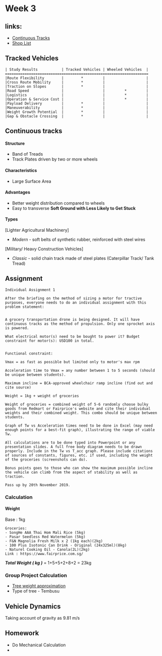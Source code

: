 # Week 3
## links:
* [Continuous Tracks](https://www.wikiwand.com/en/Continuous_track)
* [Shop List](https://sg.rs-online.com/web/c/automation-control-gear/electric-motors-motor-controllers-peripherals/dc-geared-motors/)

## Tracked Vehicles

    | Study Results           | Tracked Vehicles | Wheeled Vehicles  |
    ==================================================================
    |Route Flexibility        |        *         |                   |
    |Cross Route Mobility     |        *         |                   |
    |Traction on Slopes       |        *         |                   |
    |Road Speed               |                  |         *         |
    |Logistics                |                  |         *         |
    |Operation & Service Cost |                  |         *         |
    |Payload Delivery         |        *         |                   |
    |Maneuverability          |        *         |                   |
    |Weight Growth Potential  |        *         |                   |
    |Gap & Obstacle Crossing  |        *         |                   |

## Continuous tracks
#### Structure
* Band of Treads
* Track Plates driven by two or more wheels

#### Characteristics
* Large Surface Area

#### Advantages
* Better weight distribution compared to wheels
* Easy to transverse **Soft Ground with Less Likely to Get Stuck**

#### Types

[Lighter Agricultural Machinery]
* *Modern* - soft belts of synthetic rubber, reinforced with steel wires

[Military/ Heavy Construction Vehicles]
* *Classic* -  solid chain track made of steel plates (Caterpillar Track/ Tank Tread)

## Assignment
    Individual Assignment 1

    After the briefing on the method of sizing a motor for tractive purposes, everyone needs to do an individual assignment with this problem statement:


    A grocery transportation drone is being designed. It will have continuous tracks as the method of propulsion. Only one sprocket axis is powered.

    What electrical motor(s) need to be bought to power it? Budget constraint for motor(s): USD100 in total.


    Functional constraint:

    Vmax = as fast as possible but limited only to motor's max rpm

    Acceleration time to Vmax = any number between 1 to 5 seconds (should be unique between students).

    Maximum incline = BCA-approved wheelchair ramp incline (find out and cite source)

    Weight = 1kg + weight of groceries

    Weight of groceries = combined weight of 5-6 randomly choose bulky goods from Redmart or Fairprice's website and cite their individual weights and their combined weight. This combo should be unique between students.

    Graph of Tw vs Acceleration times need to be done in Excel (may need enough points for a best-fit graph), illustrating the range of viable Tw.

    All calculations are to be done typed into Powerpoint or any presentation slides. A full free body diagram needs to be drawn properly. Include in the Tw vs T_acc graph. Please include citations of sources of constants, figures, etc. if used, including the weight of the groceries (screenshots can do).

    Bonus points goes to those who can show the maximum possible incline the vehicle can climb from the aspect of stability as well as traction.

    Pass up by 20th November 2019.

### Calculation
#### Weight
Base : 1kg

    Groceries:
    - SongHe AAA Thai Hom Mali Rice (5kg)
    - Pasar Seedless Red Watermelon (5kg)
    - F&N Magnolia Fresh Milk x 2 (1kg each)(2kg)
    - 100 Plus Isotonic Can Drink - Original (24x325ml)(8kg)
    - Naturel Cooking Oil - Canola(2L)(2kg)
    Link : https://www.fairprice.com.sg/
***Total Weight ( kg )*** = 1+5+5+2+8+2 = 23kg
### Group Project Calculation

* [Tree weight approximation](https://www.warnell.uga.edu/sites/default/files/publications/WSFNR-17-33%20Coder.pdf)
* Type of tree - Tembusu

## Vehicle Dynamics

Taking account of gravity as 9.81 m/s





## Homework
* Do Mechanical Calculation
*
